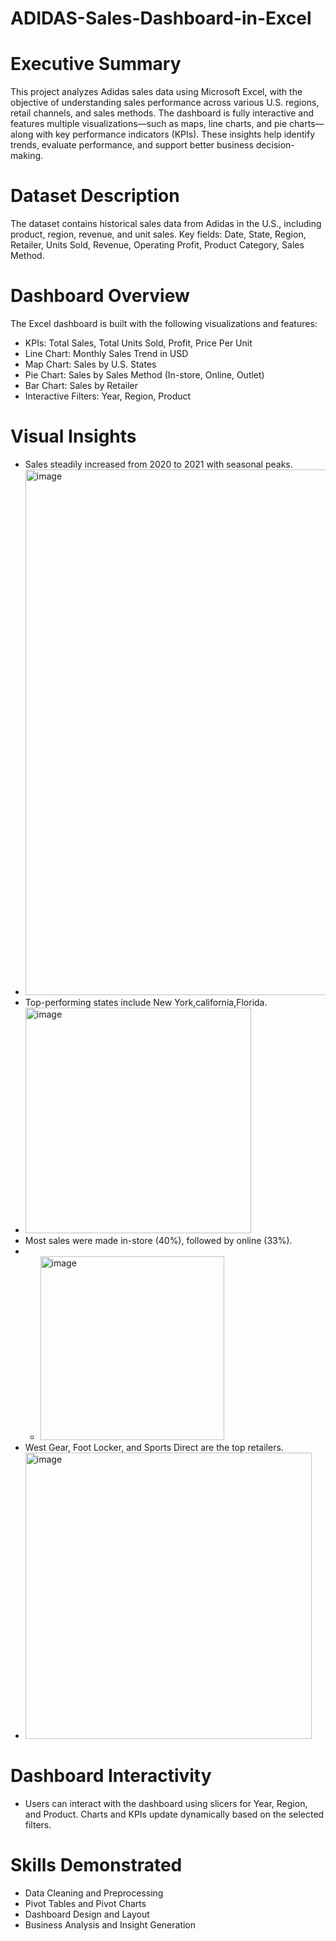 # ADIDAS-Sales-Dashboard-in-Excel
# Executive Summary
This project analyzes Adidas sales data using Microsoft Excel, with the objective of understanding sales performance across various U.S. regions, retail channels, and sales methods. The dashboard is fully interactive and features multiple visualizations—such as maps, line charts, and pie charts—along with key performance indicators (KPIs). These insights help identify trends, evaluate performance, and support better business decision-making.
# Dataset Description
The dataset contains historical sales data from Adidas in the U.S., including product, region, revenue, and unit sales. Key fields: Date, State, Region, Retailer, Units Sold, Revenue, Operating Profit, Product Category, Sales Method.
# Dashboard Overview
The Excel dashboard is built with the following visualizations and features:
- KPIs: Total Sales, Total Units Sold, Profit, Price Per Unit
- Line Chart: Monthly Sales Trend in USD
- Map Chart: Sales by U.S. States
- Pie Chart: Sales by Sales Method (In-store, Online, Outlet)
- Bar Chart: Sales by Retailer
- Interactive Filters: Year, Region, Product
# Visual Insights
- Sales steadily increased from 2020 to 2021 with seasonal peaks.
- <img width="841" alt="image" src="https://github.com/user-attachments/assets/388f6890-50e4-4b6a-b213-55f4127798b6" />
- Top-performing states include New York,california,Florida.
- <img width="361" alt="image" src="https://github.com/user-attachments/assets/48b06a0d-7dcc-4a4e-82dc-bfee81d3075f" />
- Most sales were made in-store (40%), followed by online (33%).
- - <img width="294" alt="image" src="https://github.com/user-attachments/assets/81342bfd-7299-4911-8a6c-6ed4f5ee5cbf" />
- West Gear, Foot Locker, and Sports Direct are the top retailers.
- <img width="458" alt="image" src="https://github.com/user-attachments/assets/7fcb4578-5dce-4468-8053-4d12cdf24f75" />
# Dashboard Interactivity
- Users can interact with the dashboard using slicers for Year, Region, and Product. Charts and KPIs update dynamically based on the selected filters.
# Skills Demonstrated
- Data Cleaning and Preprocessing
- Pivot Tables and Pivot Charts
- Dashboard Design and Layout
- Business Analysis and Insight Generation

